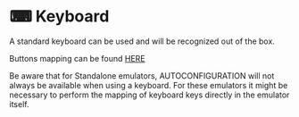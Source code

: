 # ⌨ Keyboard

A standard keyboard can be used and will be recognized out of the box.

Buttons mapping can be found [HERE](../../navigation/navigation-keys.md#keyboard-navigation-keys)

Be aware that for Standalone emulators, AUTOCONFIGURATION will not always be available when using a keyboard. For these emulators it might be necessary to perform the mapping of keyboard keys directly in the emulator itself.

